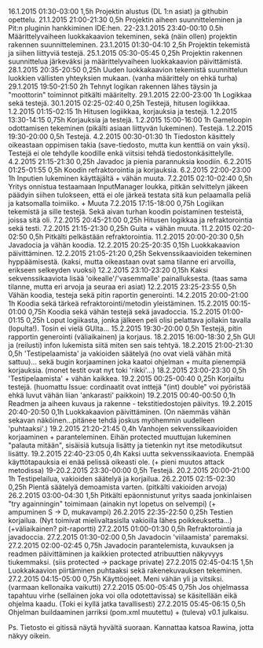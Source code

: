 16.1.2015	01:30-03:00	1,5h	Projektin alustus (DL 1:n asiat) ja githubin opettelu.
21.1.2015	21:00-21:30	0,5h	Projektin aiheen suunnitteleminen ja Pit:n pluginin hankkiminen IDE:hen.
22-23.1.2015	23:40-00:10	0.5h	Määrittelyvaiheen luokkakaavion tekeminen, sekä (näin ollen) projektin rakennen suunnitteleminen.
23.1.2015	01:30-04:10	2,5h	Projektin tekemistä ja siihen liittyviä testejä.
25.1.2015	05:30-05:45	0,25h	Projektin rakennen suunnittelua järkeväksi ja määrittelyvaiheen luokkakaavion päivittämistä.
28.1.2015	20:35-20:50	0,25h	Uuden luokkakaavion tekemistä suunnittelun luokkien vällisten yhteyksien mukaan. (vanha määrittely on ehkä turha)
29.1.2015	19:50-21:50	2h	Tehnyt logikan rakennen lähes täysin ja "moottorin" toiminnot pitkälti määritelty.
29.1.2015	22:00-23:00	1h	Logikkaa sekä testejä.
30.1.2015	02:25-02:40	0,25h	Testejä, hitusen logiikkaa.
1.2.2015	01:15-02:15	1h	Hitusen logiikkaa, korjauksia ja testejä.
1.2.2015	13:30-14:15	0,75h	Korjauksia ja testejä.
1.2.2015	15:00-16:00	1h	Gameloopin odottamisen tekeminen (pikälti asiaan liittyvän lukeminen). Testejä.
1.2.2015	19:30-20:00	0,5h	Testejä.
4.2.2015	00:30-01:30	1h	Tiedoston käsittely oikeastaan oppimisen takia (save-tiedosto, mutta kun kenttiä on vain yksi). Testejä ei ole tehdylle koodille enkä viitsisi tehdä tiedostonkäsittelylle.
4.2.2015	21:15-21:30	0,25h	Javadoc ja pienia parannuksia koodiin.
6.2.2015	01:25-01:55	0,5h	Koodin refraktorointia ja korjauksia.
6.2.2015	22:00-23:00	1h	Inputien lukeminen käyttäjältä + vähän muuta.
7.2.2015	02:10-02:40	0,5h	Yritys onnistua testaamaan InputManager loukka, pitkän selvittelyn jäkeen päädyin siihen tulokseen, että ei ole järkeä testata sitä kun pelaamalla peliä ja katsomalla toimiiko. + Muuta
7.2.2015	17:15-18:00	0,75h	Logiikan tekemistä ja sille testejä. Sekä aivan turhan koodin poistaminen testeistä, joissa sitä oli.
7.2.2015	20:45-21:00	0,25h	Hitusen logikkaa ja refraktorointia sekä testi.
7.2.2015	21:15-21:30	0,25h	Guita + vähän muuta.
11.2.2015	02:20-02:50	0,5h	Pitkälti pelkästään refraktorointia.
11.2.2015	20:00-20:30	0,5h	Javadocia ja vähän koodia.
12.2.2015	20:25-20:35	0,15h	Luokkakaavion päivittäminen.
12.2.2015	21:05-21:20	0,25h	Sekvenssikaavioiden tekeminen hyppäämisestä. (kaksi, mutta oikeastaan ovat sama tilanne eri arvoilla, erikseen selkeyden vuoksi)
12.2.2015	23:10-23:20	0,15h	Kaksi sekvenssikaaviota lisää 'oikealle'/'vasemmalle' painalluksesta. (taas sama tilanne, mutta eri arvoja ja seuraa eri asiat)
12.2.2015	23:25-23:55	0,5h	Vähän koodia, testeja sekä pitin raportin generointi.
14.2.2015	20:00-21:00	1h	Koodia sekä tärkeä refraktorointi/metodin yleistäminen.
15.2.2015	00:15-01:00	0,75h	Koodia sekä vähän testejä sekä javadoccia.
15.2.2015	01:00-01:15	0,25h	Loput logiikasta, jonka jälkeen peli olisi pelattava jollakin tavalla (lopulta!). Tosin ei vielä GUIta...
15.2.2015	19:30-20:00	0,5h	Testejä, pitin rapportin generointi (väliaikainen) ja korjaus.
18.2.2015	16:00-18:30	2,5h	GUI ja (reilusti) infon lukemista siitä miten sen sais tehtyä.
18.2.2015	21:00-21:30	0,5h	'Testipelaamista' ja vakioiden säätelyä (no ovat vielä vähän mitä sattuu)... sekä bugin korjaaminen joka kaatoi ohjelman + muita pienempiä korjauksia. (monet testit ovat nyt toki 'rikki'...)
18.2.2015	23:00-23:30	0,5h	'Testipelaamista' + vähän kaikkea.
19.2.2015	00:25-00:40	0,25h	Korjailtu testejä. (huomattu Issue: cordinaatit ovat inttejä "(int) double" voi pyöristää ehkä luvut vähän liian 'ankarasti' paikkoin)
19.2.2015	00:40-00:50	0,1h	Readmen ja aiheen kuvaus ja rakenne - tekstitiedostojen päivitys.
19.2.2015	20:40-20:50	0,1h	Luokkakaavion päivittäminen. (On näemmäs vähän sekavan näköinen...pitänee tehdä joskus myöhemmin uudelleen 'puhtaaksi'.)
19.2.2015	21:20-21:45	0,4h	Vanhojen sekvenssikaavioiden korjaaminen + paranteleminen. Eihän protected muuttujan lukeminen "palauta mitään", sisäisiä kutsuja lisätty ja tietenkin nyt itse metodikutsut lisätty.
19.2.2015	22:40-23:05	0,4h	Kaksi uutta sekvenssikaaviota. Enempää käyttötapauksia ei enää pelissä oikeasti ole. (+ pieni muutos attack metodissa)
19-20.2.2015	23:30-00:00	0,5h	Testejä.
20.2.2015	20:00-21:00	1h	Testipelailua, vakioiden säätelyä ja korjailua.
26.2.2015	02:15-02:30	0,25h	Pientä säätelyä demoamista varten. (pitkälti vakioiden arvoja)
26.2.2015	03:00-04:30	1,5h	Pitkälti epäonnistunut yritys saada jonkinlaisen "try againningin" toimimaan (ainakin nyt lopetus on selvempi) (+ ampuminen S -> D, mukavampi)
26.2.2015	22:35-22:50	0,25h	Testien korjailua. (Nyt toimivat mielivaltasislla vakioilla lähes poikkeuksetta...) (+väliaikainen? pit-raportti)
27.2.2015	01:00-01:30	0,5h	Refraktorointia ja javadoccia.
27.2.2015	01:30-02:00	0,5h	Javadocin 'viilaamista' paremaksi.
27.2.2015	02:00-02:45	0,75h	Javadocin parantelemista, kuvauksen ja readmen päivittäminen ja kaikkien protected atribuuttien näkyvyys tiukemmaksi. (siis protected -> package private)
27.2.2015	02:45-04:15	1,5h	Luokkakaavion piirtäminen puhtaaksi sekä rakenekuvauksen tekeminen.
27.2.2015	04:15-05:00	0,75h	Käyttöojeet. Meni vähän yli ja vitsiksi. (varmaan kellonaika vaikutti)
27.2.2015	05:00-05:45	0,75h	Jos ohjelmassa tapahtuu virhe (sellainen joka voi olla odotettavissa) se käsitellään eikä ohjelma kaadu. (Toki ei kyllä jatka tavallisesti)
27.2.2015	05:45-06:15	0,5h	Ohjelman buildaaminen jarriksi (pom.xml muutettu) + (tuleva) v0.1 julkaisu.


Ps. Tietosto ei gitissä näytä hyvältä suoraan.
Kannattaa katsoa Rawina, jotta näkyy oikein.